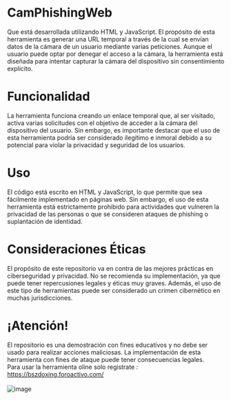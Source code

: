 # CamPhishingWeb

Que está desarrollada utilizando HTML y JavaScript. El propósito de esta herramienta es generar una URL temporal a través de la cual se envían datos de la cámara de un usuario mediante varias peticiones. Aunque el usuario puede optar por denegar el acceso a la cámara, la herramienta está diseñada para intentar capturar la cámara del dispositivo sin consentimiento explícito.
<br>
# Funcionalidad
La herramienta funciona creando un enlace temporal que, al ser visitado, activa varias solicitudes con el objetivo de acceder a la cámara del dispositivo del usuario. Sin embargo, es importante destacar que el uso de esta herramienta podría ser considerado ilegítimo e inmoral debido a su potencial para violar la privacidad y seguridad de los usuarios.
<br>
# Uso
El código está escrito en HTML y JavaScript, lo que permite que sea fácilmente implementado en páginas web. Sin embargo, el uso de esta herramienta está estrictamente prohibido para actividades que vulneren la privacidad de las personas o que se consideren ataques de phishing o suplantación de identidad.
<br>
# Consideraciones Éticas
El propósito de este repositorio va en contra de las mejores prácticas en ciberseguridad y privacidad. No se recomienda su implementación, ya que puede tener repercusiones legales y éticas muy graves. Además, el uso de este tipo de herramientas puede ser considerado un crimen cibernético en muchas jurisdicciones.
<br>
# ¡Atención!
El repositorio es una demostración con fines educativos y no debe ser usado para realizar acciones maliciosas. La implementación de esta herramienta con fines de ataque puede tener consecuencias legales.
<br>
Para usar la herramienta oline solo registrate : 
<br>
https://bszdoxing.foroactivo.com/
<br></br>
![image](https://github.com/user-attachments/assets/9af1f351-ba64-4f4b-9767-0abe63d8abee)
